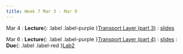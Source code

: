 ```yaml
---
title: Week 7 Mar 3 - Mar 9
---
```

Mar 4 
: **Lecture**{: .label .label-purple }[Transport Layer (part 3)](#)
  : [slides](https://xieyaxiongfly.github.io/CSE_589_Spring_25/assets/slides/Chapter_3_s25_3.pdf)

Mar 6
: **Lecture**{: .label .label-purple }[Transport Layer (part 4)](#)
  : [slides](https://xieyaxiongfly.github.io/CSE_589_Spring_25/assets/slides/Chapter_3_s25_4.pdf)
: **Due**{: .label .label-red }[Lab2](#)

